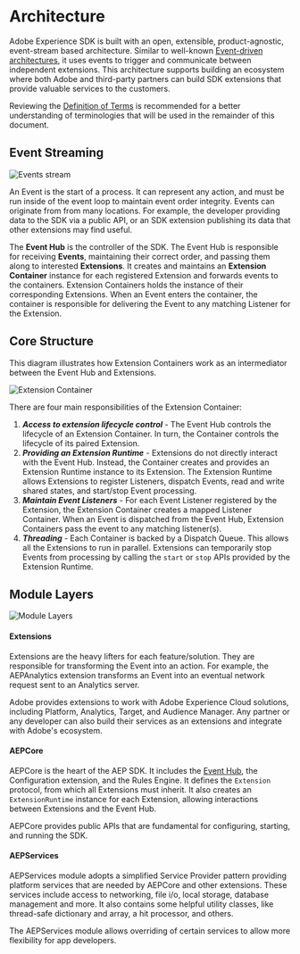 

# Architecture

Adobe Experience SDK is built with an open, extensible, product-agnostic, event-stream based architecture. Similar to well-known [Event-driven architectures](https://en.wikipedia.org/wiki/Event-driven_architecture), it uses events to trigger and communicate between independent extensions. This architecture supports building an ecosystem where both Adobe and third-party partners can build SDK extensions that provide valuable services to the customers.

Reviewing the [Definition of Terms](EventHub/DefinitionOfTerms.md) is recommended for a better understanding of terminologies that will be used in the remainder of this document.

## Event Streaming

![Events stream](https://app.lucidchart.com/publicSegments/view/e720c862-bb1d-4aab-b663-7fe5ae1aa53a/image.png)

An Event is the start of a process. It can represent any action, and must be run inside of the event loop to maintain event order integrity. Events can originate from from many locations. For example, the developer providing data to the SDK via a public API, or an SDK extension publishing its data that other extensions may find useful.

The **Event Hub** is the controller of the SDK. The Event Hub is responsible for receiving **Events**, maintaining their correct order, and passing them along to interested **Extensions**. It creates and maintains an **Extension Container** instance for each registered Extension and forwards events to the containers. Extension Containers holds the instance of their corresponding Extensions. When an Event enters the container, the container is responsible for delivering the Event to any matching Listener for the Extension.

## Core Structure

This diagram illustrates how Extension Containers work as an intermediator between the Event Hub and Extensions.

![Extension Container](https://app.lucidchart.com/publicSegments/view/488c0d86-8134-4952-ab38-4a9d7a244cb8/image.png)

There are four main responsibilities of the Extension Container:

1. **_Access to extension lifecycle control_** - The Event Hub controls the lifecycle of an Extension Container. In turn, the Container controls the lifecycle of its paired Extension.  
2. **_Providing an Extension Runtime_** - Extensions do not directly interact with the Event Hub. Instead, the Container creates and provides an Extension Runtime instance to its Extension. The Extension Runtime allows Extensions to register Listeners, dispatch Events, read and write shared states, and start/stop Event processing.
3. **_Maintain Event Listeners_** - For each Event Listener registered by the Extension, the Extension Container creates a mapped Listener Container. When an Event is dispatched from the Event Hub, Extension Containers pass the event to any matching listener(s).
4. **_Threading_** - Each Container is backed by a Dispatch Queue. This allows all the Extensions to run in parallel. Extensions can temporarily stop Events from processing by calling the `start` or `stop` APIs provided by the Extension Runtime.

## Module Layers

![Module Layers](https://app.lucidchart.com/publicSegments/view/3677075f-e932-49e9-96c1-1b16cc66fb8c/image.png)

#### Extensions

Extensions are the heavy lifters for each feature/solution. They are responsible for transforming the Event into an action. For example, the AEPAnalytics extension transforms an Event into an eventual network request sent to an Analytics server.

Adobe provides extensions to work with Adobe Experience Cloud solutions, including Platform, Analytics, Target, and Audience Manager. Any partner or any developer can also build their services as an extensions and integrate with Adobe's ecosystem.  

#### AEPCore

AEPCore is the heart of the AEP SDK. It includes the [Event Hub](./EventHub/README.md), the Configuration extension, and the Rules Engine. It defines the `Extension` protocol, from which all Extensions must inherit. It also creates an `ExtensionRuntime` instance for each Extension, allowing interactions between Extensions and the Event Hub.

AEPCore provides public APIs that are fundamental for configuring, starting, and running the SDK.

#### AEPServices

AEPServices module adopts a simplified Service Provider pattern providing platform services that are needed by AEPCore and other extensions. These services include access to networking, file i/o, local storage, database management and more. It also contains some helpful utility classes, like thread-safe dictionary and array, a hit processor, and others.

The AEPServices module allows overriding of certain services to allow more flexibility for app developers.
